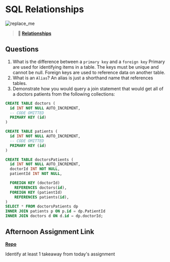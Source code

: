 # SQL Relationships

![replace_me](https://codeworks.blob.core.windows.net/public/assets/img/illustrations/placeholder.svg)

> **📖 [Relationships](https://codeworksacademy.com/fs-student-guide/resources/wk11/02-MySQL-Relationships)**

## Questions

1. What is the difference between a `primary key` and a `foreign key`
Primary are used for identifying items in a table. The keys must be unique and cannot be null. Foreign keys are used to reference data on another table. 
2. What is an `Alias`?
An alias is just a shorthand name that references tables. 
3. Demonstrate how you would query a join statement that would get all of a doctors patients from the following collections:

```SQL
CREATE TABLE doctors (
  id INT NOT NULL AUTO_INCREMENT,
  -- CODE OMITTED
  PRIMARY KEY (id)
)

CREATE TABLE patients (
  id INT NOT NULL AUTO_INCREMENT,
  -- CODE OMITTED
  PRIMARY KEY (id)
)

CREATE TABLE doctorsPatients (
  id INT NOT NULL AUTO_INCREMENT,
  doctorId INT NOT NULL,
  patientId INT NOT NULL,

  FOREIGN KEY (doctorId)
    REFERENCES doctors(id),
  FOREIGN KEY (patientId)
    REFERENCES patients(id),
)
SELECT * FROM doctorsPatients dp
INNER JOIN patients p ON p.id = dp.PatientId
INNER JOIN doctors d ON d.id = dp.doctorId;
```

## Afternoon Assignment Link

**[Repo](https://github.com/TobyComon/Contracted)**

Identify at least 1 takeaway from today's assignment
